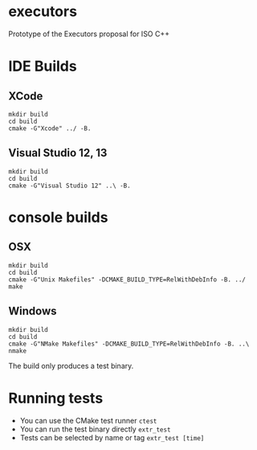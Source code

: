 executors
=========

Prototype of the Executors proposal for ISO C++

IDE Builds
==========

XCode
-----
```
mkdir build
cd build
cmake -G"Xcode" ../ -B.
```

Visual Studio 12, 13
--------------------
```
mkdir build
cd build
cmake -G"Visual Studio 12" ..\ -B.
```

console builds
==============

OSX
---
```
mkdir build
cd build
cmake -G"Unix Makefiles" -DCMAKE_BUILD_TYPE=RelWithDebInfo -B. ../
make
```

Windows
-------
```
mkdir build
cd build
cmake -G"NMake Makefiles" -DCMAKE_BUILD_TYPE=RelWithDebInfo -B. ..\
nmake
```

The build only produces a test binary.

Running tests
=============

* You can use the CMake test runner ```ctest```
* You can run the test binary directly ```extr_test```
* Tests can be selected by name or tag ```extr_test [time]```
